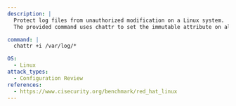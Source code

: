 ```yaml
---
description: |
  Protect log files from unauthorized modification on a Linux system.
  The provided command uses chattr to set the immutable attribute on all files in /var/log, preventing changes and aiding in configuration review and security assessment.

command: |
  chattr +i /var/log/*

OS:
  - Linux
attack_types:
  - Configuration Review
references:
  - https://www.cisecurity.org/benchmark/red_hat_linux
---
```

